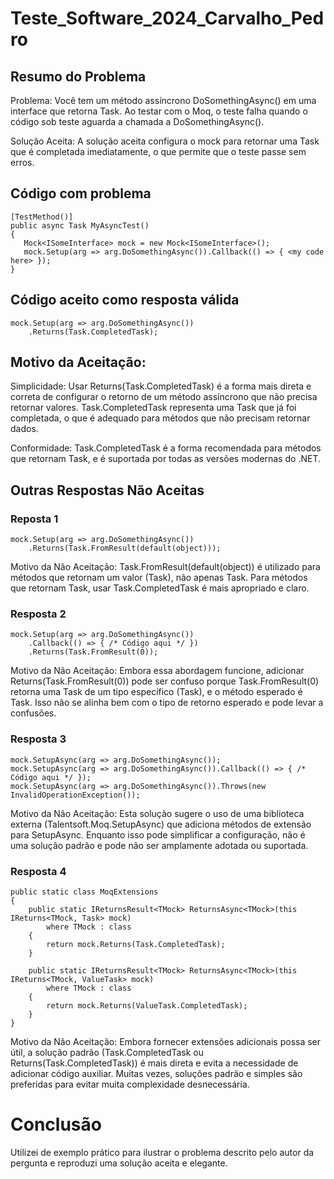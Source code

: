# Teste_Software_2024_Carvalho_Pedro

## Resumo do Problema
Problema: Você tem um método assíncrono DoSomethingAsync() em uma interface que retorna Task. Ao testar com o Moq, o teste falha quando o código sob teste aguarda a chamada a DoSomethingAsync().

Solução Aceita: A solução aceita configura o mock para retornar uma Task que é completada imediatamente, o que permite que o teste passe sem erros.

## Código com problema
```
[TestMethod()]
public async Task MyAsyncTest()
{
   Mock<ISomeInterface> mock = new Mock<ISomeInterface>();
   mock.Setup(arg => arg.DoSomethingAsync()).Callback(() => { <my code here> });
}
```

## Código aceito como resposta válida
```
mock.Setup(arg => arg.DoSomethingAsync())
    .Returns(Task.CompletedTask);
```

## Motivo da Aceitação:

Simplicidade: Usar Returns(Task.CompletedTask) é a forma mais direta e correta de configurar o retorno de um método assíncrono que não precisa retornar valores. Task.CompletedTask representa uma Task que já foi completada, o que é adequado para métodos que não precisam retornar dados.

Conformidade: Task.CompletedTask é a forma recomendada para métodos que retornam Task, e é suportada por todas as versões modernas do .NET.

## Outras Respostas Não Aceitas
### Reposta 1
```
mock.Setup(arg => arg.DoSomethingAsync())
    .Returns(Task.FromResult(default(object)));
```
Motivo da Não Aceitação: Task.FromResult(default(object)) é utilizado para métodos que retornam um valor (Task<T>), não apenas Task. Para métodos que retornam Task, usar Task.CompletedTask é mais apropriado e claro.

### Resposta 2
```
mock.Setup(arg => arg.DoSomethingAsync())
    .Callback(() => { /* Código aqui */ })
    .Returns(Task.FromResult(0));
```
Motivo da Não Aceitação: Embora essa abordagem funcione, adicionar Returns(Task.FromResult(0)) pode ser confuso porque Task.FromResult(0) retorna uma Task de um tipo específico (Task<int>), e o método esperado é Task. Isso não se alinha bem com o tipo de retorno esperado e pode levar a confusões.

### Resposta 3
```
mock.SetupAsync(arg => arg.DoSomethingAsync());
mock.SetupAsync(arg => arg.DoSomethingAsync()).Callback(() => { /* Código aqui */ });
mock.SetupAsync(arg => arg.DoSomethingAsync()).Throws(new InvalidOperationException());
```
Motivo da Não Aceitação: Esta solução sugere o uso de uma biblioteca externa (Talentsoft.Moq.SetupAsync) que adiciona métodos de extensão para SetupAsync. Enquanto isso pode simplificar a configuração, não é uma solução padrão e pode não ser amplamente adotada ou suportada.

### Resposta 4
```
public static class MoqExtensions
{
    public static IReturnsResult<TMock> ReturnsAsync<TMock>(this IReturns<TMock, Task> mock)
        where TMock : class
    {
        return mock.Returns(Task.CompletedTask);
    }

    public static IReturnsResult<TMock> ReturnsAsync<TMock>(this IReturns<TMock, ValueTask> mock) 
        where TMock : class
    {
        return mock.Returns(ValueTask.CompletedTask);
    }
}
```

Motivo da Não Aceitação: Embora fornecer extensões adicionais possa ser útil, a solução padrão (Task.CompletedTask ou Returns(Task.CompletedTask)) é mais direta e evita a necessidade de adicionar código auxiliar. Muitas vezes, soluções padrão e simples são preferidas para evitar muita complexidade desnecessária.

# Conclusão
Utilizei de exemplo prático para ilustrar o problema descrito pelo autor da pergunta e reproduzi uma solução aceita e elegante.














